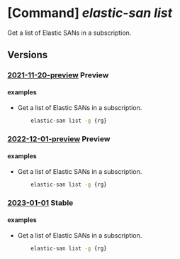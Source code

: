 # [Command] _elastic-san list_

Get a list of Elastic SANs in a subscription.

## Versions

### [2021-11-20-preview](/Resources/mgmt-plane/L3N1YnNjcmlwdGlvbnMve30vcHJvdmlkZXJzL21pY3Jvc29mdC5lbGFzdGljc2FuL2VsYXN0aWNzYW5z/2021-11-20-preview.xml) **Preview**

<!-- mgmt-plane /subscriptions/{}/providers/microsoft.elasticsan/elasticsans 2021-11-20-preview -->
<!-- mgmt-plane /subscriptions/{}/resourcegroups/{}/providers/microsoft.elasticsan/elasticsans 2021-11-20-preview -->

#### examples

- Get a list of Elastic SANs in a subscription.
    ```bash
        elastic-san list -g {rg}
    ```

### [2022-12-01-preview](/Resources/mgmt-plane/L3N1YnNjcmlwdGlvbnMve30vcHJvdmlkZXJzL21pY3Jvc29mdC5lbGFzdGljc2FuL2VsYXN0aWNzYW5z/2022-12-01-preview.xml) **Preview**

<!-- mgmt-plane /subscriptions/{}/providers/microsoft.elasticsan/elasticsans 2022-12-01-preview -->
<!-- mgmt-plane /subscriptions/{}/resourcegroups/{}/providers/microsoft.elasticsan/elasticsans 2022-12-01-preview -->

#### examples

- Get a list of Elastic SANs in a subscription.
    ```bash
        elastic-san list -g {rg}
    ```

### [2023-01-01](/Resources/mgmt-plane/L3N1YnNjcmlwdGlvbnMve30vcHJvdmlkZXJzL21pY3Jvc29mdC5lbGFzdGljc2FuL2VsYXN0aWNzYW5z/2023-01-01.xml) **Stable**

<!-- mgmt-plane /subscriptions/{}/providers/microsoft.elasticsan/elasticsans 2023-01-01 -->
<!-- mgmt-plane /subscriptions/{}/resourcegroups/{}/providers/microsoft.elasticsan/elasticsans 2023-01-01 -->

#### examples

- Get a list of Elastic SANs in a subscription.
    ```bash
        elastic-san list -g {rg}
    ```
